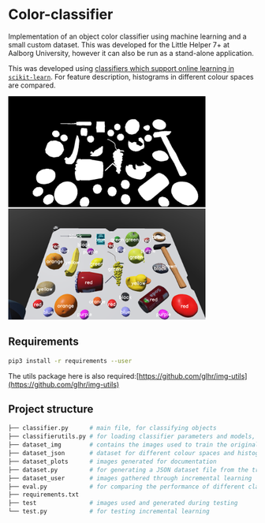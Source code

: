# Color-classifier

Implementation of an object color classifier using machine learning and a small custom dataset. This was developed for the Little Helper 7+ at Aalborg University, however it can also be run as a stand-alone application.

This was developed using [classifiers which support online learning in `scikit-learn`](https://scikit-learn.org/0.15/modules/scaling_strategies.html#incremental-learning). For feature description, histograms in different colour spaces are compared.

<img src="test/salad2-mask.png" alt="drawing" width="400"/> <img src="test/salad2-MultinomialNB-32-hsv-afterlearning.png" alt="drawing" width="400"/>

## Requirements

```bash
pip3 install -r requirements --user
```

The utils package here is also required:[https://github.com/glhr/img-utils](https://github.com/glhr/img-utils)

## Project structure

```bash
├── classifier.py      # main file, for classifying objects
├── classifierutils.py # for loading classifier parameters and models, loading/saving the dataset
├── dataset_img        # contains the images used to train the original model
├── dataset_json       # dataset for different colour spaces and histogram resolutions
├── dataset_plots      # images generated for documentation
├── dataset.py         # for generating a JSON dataset file from the training images
├── dataset_user       # images gathered through incremental learning
├── eval.py            # for comparing the performance of different classifiers and parameters
├── requirements.txt
├── test               # images used and generated during testing
└── test.py            # for testing incremental learning
```
